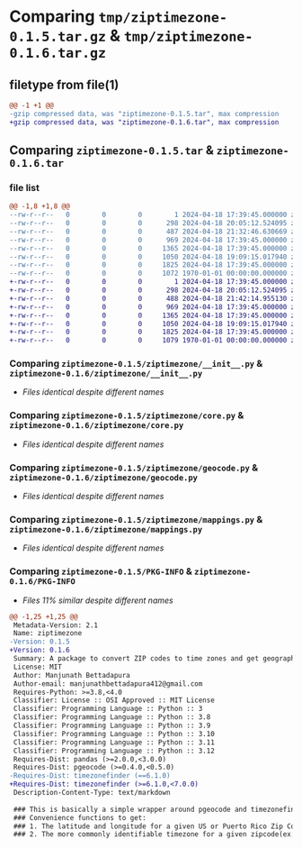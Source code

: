 # Comparing `tmp/ziptimezone-0.1.5.tar.gz` & `tmp/ziptimezone-0.1.6.tar.gz`

## filetype from file(1)

```diff
@@ -1 +1 @@
-gzip compressed data, was "ziptimezone-0.1.5.tar", max compression
+gzip compressed data, was "ziptimezone-0.1.6.tar", max compression
```

## Comparing `ziptimezone-0.1.5.tar` & `ziptimezone-0.1.6.tar`

### file list

```diff
@@ -1,8 +1,8 @@
--rw-r--r--   0        0        0        1 2024-04-18 17:39:45.000000 ziptimezone-0.1.5/LICENSE
--rw-r--r--   0        0        0      298 2024-04-18 20:05:12.524095 ziptimezone-0.1.5/README.md
--rw-r--r--   0        0        0      487 2024-04-18 21:32:46.630669 ziptimezone-0.1.5/pyproject.toml
--rw-r--r--   0        0        0      969 2024-04-18 17:39:45.000000 ziptimezone-0.1.5/ziptimezone/__init__.py
--rw-r--r--   0        0        0     1365 2024-04-18 17:39:45.000000 ziptimezone-0.1.5/ziptimezone/core.py
--rw-r--r--   0        0        0     1050 2024-04-18 19:09:15.017940 ziptimezone-0.1.5/ziptimezone/geocode.py
--rw-r--r--   0        0        0     1825 2024-04-18 17:39:45.000000 ziptimezone-0.1.5/ziptimezone/mappings.py
--rw-r--r--   0        0        0     1072 1970-01-01 00:00:00.000000 ziptimezone-0.1.5/PKG-INFO
+-rw-r--r--   0        0        0        1 2024-04-18 17:39:45.000000 ziptimezone-0.1.6/LICENSE
+-rw-r--r--   0        0        0      298 2024-04-18 20:05:12.524095 ziptimezone-0.1.6/README.md
+-rw-r--r--   0        0        0      488 2024-04-18 21:42:14.955130 ziptimezone-0.1.6/pyproject.toml
+-rw-r--r--   0        0        0      969 2024-04-18 17:39:45.000000 ziptimezone-0.1.6/ziptimezone/__init__.py
+-rw-r--r--   0        0        0     1365 2024-04-18 17:39:45.000000 ziptimezone-0.1.6/ziptimezone/core.py
+-rw-r--r--   0        0        0     1050 2024-04-18 19:09:15.017940 ziptimezone-0.1.6/ziptimezone/geocode.py
+-rw-r--r--   0        0        0     1825 2024-04-18 17:39:45.000000 ziptimezone-0.1.6/ziptimezone/mappings.py
+-rw-r--r--   0        0        0     1079 1970-01-01 00:00:00.000000 ziptimezone-0.1.6/PKG-INFO
```

### Comparing `ziptimezone-0.1.5/ziptimezone/__init__.py` & `ziptimezone-0.1.6/ziptimezone/__init__.py`

 * *Files identical despite different names*

### Comparing `ziptimezone-0.1.5/ziptimezone/core.py` & `ziptimezone-0.1.6/ziptimezone/core.py`

 * *Files identical despite different names*

### Comparing `ziptimezone-0.1.5/ziptimezone/geocode.py` & `ziptimezone-0.1.6/ziptimezone/geocode.py`

 * *Files identical despite different names*

### Comparing `ziptimezone-0.1.5/ziptimezone/mappings.py` & `ziptimezone-0.1.6/ziptimezone/mappings.py`

 * *Files identical despite different names*

### Comparing `ziptimezone-0.1.5/PKG-INFO` & `ziptimezone-0.1.6/PKG-INFO`

 * *Files 11% similar despite different names*

```diff
@@ -1,25 +1,25 @@
 Metadata-Version: 2.1
 Name: ziptimezone
-Version: 0.1.5
+Version: 0.1.6
 Summary: A package to convert ZIP codes to time zones and get geographic coordinates.
 License: MIT
 Author: Manjunath Bettadapura
 Author-email: manjunathbettadapura412@gmail.com
 Requires-Python: >=3.8,<4.0
 Classifier: License :: OSI Approved :: MIT License
 Classifier: Programming Language :: Python :: 3
 Classifier: Programming Language :: Python :: 3.8
 Classifier: Programming Language :: Python :: 3.9
 Classifier: Programming Language :: Python :: 3.10
 Classifier: Programming Language :: Python :: 3.11
 Classifier: Programming Language :: Python :: 3.12
 Requires-Dist: pandas (>=2.0.0,<3.0.0)
 Requires-Dist: pgeocode (>=0.4.0,<0.5.0)
-Requires-Dist: timezonefinder (==6.1.0)
+Requires-Dist: timezonefinder (>=6.1.0,<7.0.0)
 Description-Content-Type: text/markdown
 
 ### This is basically a simple wrapper around pgeocode and timezonefinder packages.
 ### Convenience functions to get:
 ### 1. The latitude and longitude for a given US or Puerto Rico Zip Code
 ### 2. The more commonly identifiable timezone for a given zipcode(ex: Eastern, Central, Mountain, et al)
```

